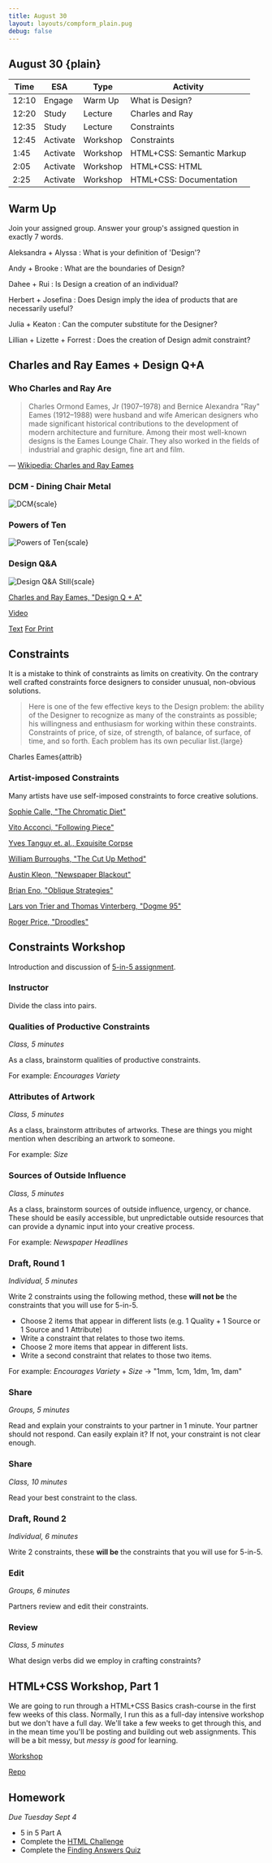 ```yaml
---
title: August 30
layout: layouts/compform_plain.pug
debug: false
---
```


## August 30 {plain}


| Time  | ESA      | Type     | Activity                  |
| ----- | -------- | -------- | ------------------------- |
| 12:10 | Engage   | Warm Up  | What is Design?           |
| 12:20 | Study    | Lecture  | Charles and Ray           |
| 12:35 | Study    | Lecture  | Constraints               |
| 12:45 | Activate | Workshop | Constraints               |
| 1:45  | Activate | Workshop | HTML+CSS: Semantic Markup |
| 2:05  | Activate | Workshop | HTML+CSS: HTML            |
| 2:25  | Activate | Workshop | HTML+CSS: Documentation   |



## Warm Up

Join your assigned group. Answer your group's assigned question in exactly 7 words.

Aleksandra + Alyssa
: What is your definition of 'Design'?

Andy + Brooke
: What are the boundaries of Design?

Dahee + Rui
: Is Design a creation of an individual?

Herbert + Josefina
: Does Design imply the idea of products that are necessarily useful?

Julia + Keaton
: Can the computer substitute for the Designer?

Lillian + Lizette + Forrest
: Does the creation of Design admit constraint?



## Charles and Ray Eames + Design Q+A

### Who Charles and Ray Are

> Charles Ormond Eames, Jr (1907–1978) and Bernice Alexandra "Ray" Eames (1912–1988) were husband and wife American designers who made significant historical contributions to the development of modern architecture and furniture. Among their most well-known designs is the Eames Lounge Chair. They also worked in the fields of industrial and graphic design, fine art and film.

— [Wikipedia: Charles and Ray Eames](https://en.wikipedia.org/wiki/Charles_and_Ray_Eames)



### DCM - Dining Chair Metal
![DCM](http://www.eamesoffice.com/wp-content/uploads/2014/02/CH_DMp006-646x500.jpg){scale}

### Powers of Ten
![Powers of Ten](http://t4mam46q1tq2m4tjp1s8p4j1.wpengine.netdna-cdn.com/wp-content/uploads/2013/10/pow.png){scale}



### Design Q&A
![Design Q&A Still](http://www.eamesoffice.com/wp-content/uploads/2014/02/FF_QAnDb30-655x500.jpg){scale}


[Charles and Ray Eames, "Design Q + A"](http://www.eamesoffice.com/the-work/design-q-a/)

[Video](https://www.youtube.com/watch?v=bmgxDCujTUw)
  
[Text](http://www.eamesoffice.com/the-work/design-q-a-text/)
[For Print](designqa.html)



## Constraints

It is a mistake to think of constraints as limits on creativity. On the contrary well crafted constraints force designers to consider unusual, non-obvious solutions.

> Here is one of the few effective keys to the Design problem: the ability of the Designer to recognize as many of the constraints as possible; his willingness and enthusiasm for working within these constraints. Constraints of price, of size, of strength, of balance, of surface, of time, and so forth. Each problem has its own peculiar list.{large}

Charles Eames{attrib}




### Artist-imposed Constraints
Many artists have use self-imposed constraints to force creative solutions.

[Sophie Calle, "The Chromatic Diet"](https://crowincrowndotcom.wordpress.com/2011/02/23/the-chromatic-diet-sophie-calle/)

[Vito Acconci, "Following Piece"](https://www.moma.org/collection/works/146947?locale=en)

[Yves Tanguy et. al., Exquisite Corpse](https://www.moma.org/learn/moma_learning/max-ernst-levade-the-fugitive)

[William Burroughs, "The Cut Up Method"](http://www.writing.upenn.edu/~afilreis/88v/burroughs-cutup.html)

[Austin Kleon, "Newspaper Blackout"](https://austinkleon.com/newspaperblackout/)

[Brian Eno, "Oblique Strategies"](http://www.oblicard.com/)

[Lars von Trier and Thomas Vinterberg, "Dogme 95"](https://en.wikipedia.org/wiki/Dogme_95)

[Roger Price, "Droodles"](https://en.wikipedia.org/wiki/Droodles)


## Constraints Workshop
Introduction and discussion of [5-in-5 assignment](../assignment_5in5.html).

### Instructor
Divide the class into pairs.

### Qualities of Productive Constraints
*Class, 5 minutes*

As a class, brainstorm qualities of productive constraints.

For example: *Encourages Variety*


### Attributes of Artwork
*Class, 5 minutes*

As a class, brainstorm attributes of artworks. These are things you might mention when describing an artwork to someone.

For example: *Size*

### Sources of Outside Influence
*Class, 5 minutes*

As a class, brainstorm sources of outside influence, urgency, or chance. These should be easily accessible, but unpredictable outside resources that can provide a dynamic input into your creative process.

For example: *Newspaper Headlines*

### Draft, Round 1
*Individual, 5 minutes*

Write 2 constraints using the following method, these **will not be** the constraints that you will use for 5-in-5.

- Choose 2 items that appear in different lists (e.g. 1 Quality + 1 Source or 1 Source and 1 Attribute)
- Write a constraint that relates to those two items.
- Choose 2 more items that appear in different lists.
- Write a second constraint that relates to those two items.

For example: *Encourages Variety* + *Size* -> "1mm, 1cm, 1dm, 1m, dam"

### Share
*Groups, 5 minutes*

Read and explain your constraints to your partner in 1 minute. Your partner should not respond. Can easily explain it? If not, your constraint is not clear enough.

### Share
*Class, 10 minutes*

Read your best constraint to the class.

### Draft, Round 2
*Individual, 6 minutes*

Write 2 constraints, these **will be** the constraints that you will use for 5-in-5.

### Edit
*Groups, 6 minutes*

Partners review and edit their constraints.

### Review
*Class, 5 minutes*

What design verbs did we employ in crafting constraints?

## HTML+CSS Workshop, Part 1

We are going to run through a HTML+CSS Basics crash-course in the first few weeks of this class. Normally, I run this as a full-day intensive workshop but we don't have a full day. We'll take a few weeks to get through this, and in the mean time you'll be posting and building out web assignments. This will be a bit messy, but *messy is good* for learning.

[Workshop](https://jbakse.github.io/html_css_workshop/)

[Repo](https://github.com/jbakse/html_css_workshop)


## Homework
*Due Tuesday Sept 4*

- 5 in 5 Part A
- Complete the [HTML Challenge](https://jbakse.github.io/html_css_workshop/#h_7)
- Complete the [Finding Answers Quiz](https://jbakse.github.io/html_css_workshop/#h_15)